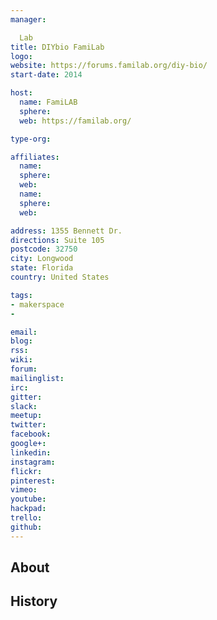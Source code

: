 ```yaml
---
manager:

  Lab
title: DIYbio FamiLab
logo:
website: https://forums.familab.org/diy-bio/
start-date: 2014

host:
  name: FamiLAB
  sphere:
  web: https://familab.org/

type-org:

affiliates:
  name:
  sphere:
  web:
  name:
  sphere:
  web:

address: 1355 Bennett Dr.
directions: Suite 105
postcode: 32750
city: Longwood
state: Florida
country: United States

tags:
- makerspace
-

email:
blog:
rss:
wiki:
forum:
mailinglist:
irc:
gitter:
slack:
meetup:
twitter:
facebook:
google+:
linkedin:
instagram:
flickr:
pinterest:
vimeo:
youtube:
hackpad:
trello:
github:
---
```


## About

## History
